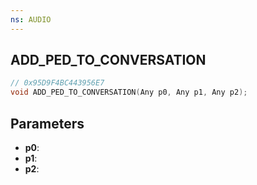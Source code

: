 ```yaml
---
ns: AUDIO
---
```

## ADD_PED_TO_CONVERSATION

```c
// 0x95D9F4BC443956E7
void ADD_PED_TO_CONVERSATION(Any p0, Any p1, Any p2);
```

## Parameters
* **p0**:
* **p1**:
* **p2**:
